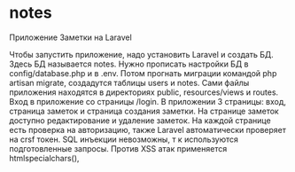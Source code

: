 # notes
Приложение Заметки на Laravel

Чтобы запустить приложение, надо установить Laravel и создать БД. 
Здесь БД называется notes. Нужно прописать настройки БД в config/database.php и в .env.
Потом прогнать миграции командой php artisan migrate, создадутся таблицы users и notes.
Сами файлы приложения находятся в директориях public, resources/views и routes.
Вход в приложение со страницы /login.
В приложении 3 страницы: вход, страница заметок и страница создания заметки.
На странице заметок доступно редактирование и удаление заметок.
На каждой странице есть проверка на авторизацию, также Laravel автоматически проверяет на crsf токен.
SQL инъекции невозможны, т к используются подготовленные запросы.
Против XSS атак применяется htmlspecialchars(),
